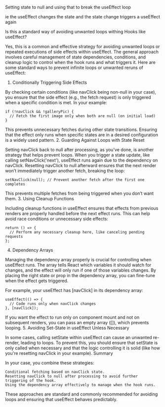 
Setting state to null and using that to break the useEffect loop

ie the useEffect changes the state and the state change triggers a useEffect again

Is this a standard way of avoiding unwanted loops withing Hooks like useEffect?



Yes, this is a common and effective strategy for avoiding unwanted loops or repeated executions of side effects within useEffect. The general approach involves careful management of state dependencies, conditions, and cleanup logic to control when the hook runs and what triggers it. Here are some standard ways to prevent infinite loops or unwanted reruns of useEffect:
1. Conditionally Triggering Side Effects

By checking certain conditions (like navClick being non-null in your case), you ensure that the side effect (e.g., the fetch request) is only triggered when a specific condition is met. In your example:

```
if (!navClick && !galleryPic) {
  // Fetch the first image only when both are null (on initial load)
}
```

This prevents unnecessary fetches during other state transitions. Ensuring that the effect only runs when specific states are in a desired configuration is a widely used pattern.
2. Guarding Against Loops with State Reset

Setting navClick back to null after processing, as you've done, is another strategy that helps prevent loops. When you trigger a state update, like calling setNavClick('next'), useEffect runs again due to the dependency on navClick. Resetting navClick to null afterward ensures that the next render won’t immediately trigger another fetch, breaking the loop:

```
setNavClick(null); // Prevent another fetch after the first one completes

```

This prevents multiple fetches from being triggered when you don’t want them.
3. Using Cleanup Functions

Including cleanup functions in useEffect ensures that effects from previous renders are properly handled before the next effect runs. This can help avoid race conditions or unnecessary side effects:

```
return () => {
  // Perform any necessary cleanup here, like canceling pending requests
};

```

4. Dependency Arrays

Managing the dependency array properly is crucial for controlling when useEffect runs. The array tells React which variables it should watch for changes, and the effect will only run if one of those variables changes. By placing the right state or prop in the dependency array, you can fine-tune when the effect gets triggered.

For example, your useEffect has [navClick] in its dependency array:

```
useEffect(() => {
  // Code runs only when navClick changes
}, [navClick]);

```
If you want the effect to run only on component mount and not on subsequent renders, you can pass an empty array ([]), which prevents looping.
5. Avoiding Set-State in useEffect Unless Necessary

In some cases, calling setState within useEffect can cause an unwanted re-render, leading to loops. To prevent this, you should ensure that setState is only called when necessary and that the logic controlling it is solid (like how you're resetting navClick in your example).
Summary

In your case, you combine these strategies:

    Conditional fetching based on navClick state.
    Resetting navClick to null after processing to avoid further triggering of the hook.
    Using the dependency array effectively to manage when the hook runs.

These approaches are standard and commonly recommended for avoiding loops and ensuring that useEffect behaves predictably.








